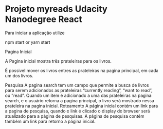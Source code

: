 # Projeto myreads Udacity Nanodegree React

Para iniciar a aplicação utilize

npm start or yarn start

Pagina Inicial

A Pagina inicial mostra três prateleiras para os livros.

É possivel mover os livros entres as prateleiras na pagina principal, em cada um dos livros.

Pesquisa A pagina search tem um campo que permite a busca de livros para serem adicionados as prateleiras “currently reading”, “want to read”, ou “read”. Quando um item é adicionado a uma das prateleiras na pagina search, e o usuário retorna a pagina principal, o livro será mostrado nessa prateleira na pagina inicial. Roteamento A página inicial contém um link para a pagina de pesquisa, quando o link é clicado o display do browser será atualizado para a página de pesquisas. A página de pesquisa contém também um link para retorno a página inicial.
